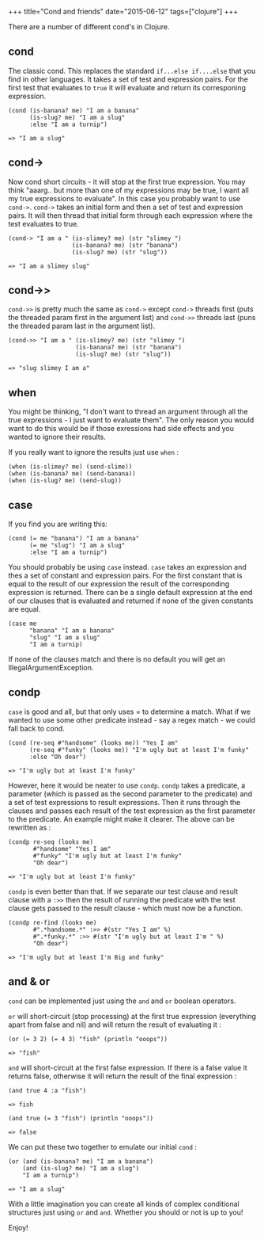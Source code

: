 +++
title="Cond and friends"
date="2015-06-12"
tags=["clojure"]
+++

There are a number of different cond's in Clojure.

## cond

The classic cond. This replaces the standard `if...else if....else` that you find in other languages. It takes a set of test and expression pairs. For the first test that evaluates to `true` it will evaluate and return its corresponing expression.

```
(cond (is-banana? me) "I am a banana"
      (is-slug? me) "I am a slug"
      :else "I am a turnip")

=> "I am a slug"      
```

## cond->

Now cond short circuits - it will stop at the first true expression. You may think "aaarg.. but more than one of my expressions may be true, I want all my true expressions to evaluate". In this case you probably want to use `cond->`. `cond->` takes an initial form  and then a set of test and expression pairs. It will then thread that initial form through each expression where the test evaluates to true.

```
(cond-> "I am a " (is-slimey? me) (str "slimey ")
                  (is-banana? me) (str "banana")
                  (is-slug? me) (str "slug"))

=> "I am a slimey slug"                  
```

## cond->>

`cond->>` is pretty much the same as `cond->` except `cond->` threads first (puts the threaded param first in the argument list) and `cond->>` threads last (puns the threaded param last in the argument list).


```
(cond->> "I am a " (is-slimey? me) (str "slimey ")
                   (is-banana? me) (str "banana")
                   (is-slug? me) (str "slug"))

=> "slug slimey I am a"                  
```

## when
You might be thinking, "I don't want to thread an argument through all the true expressions - I just want to evaluate them". The only reason you would want to do this would be if those exressions had side effects and you wanted to ignore their results.

If you really want to ignore the results just use `when` :

```
(when (is-slimey? me) (send-slime))
(when (is-banana? me) (send-banana))
(when (is-slug? me) (send-slug))
```

## case
If you find you are writing this:

```
(cond (= me "banana") "I am a banana"
      (= me "slug") "I am a slug"
      :else "I am a turnip")
```

You should probably be using `case` instead. `case` takes an expression and thes a set of constant and expression pairs. For the first constant that is equal to the result of our expression the result of the corresponding expression is returned. There can be a single default expression at the end of our clauses that is evaluated and returned if none of the given constants are equal.

```
(case me
      "banana" "I am a banana"
      "slug" "I am a slug"
      "I am a turnip)
```

If none of the clauses match and there is no default you will get an IllegalArgumentException.

## condp

`case` is good and all, but that only uses = to determine a match. What if we wanted to use some other predicate instead - say a regex match - we could fall back to cond.

```
(cond (re-seq #"handsome" (looks me)) "Yes I am"
      (re-seq #"funky" (looks me)) "I'm ugly but at least I'm funky"
      :else "Oh dear")

=> "I'm ugly but at least I'm funky"      
```

However, here it would be neater to use `condp`. `condp` takes a predicate, a parameter (which is passed as the second parameter to the predicate) and a set of test expressions to result expressions. Then it runs through the clauses and passes each result of the test expression as the first parameter to the predicate. An example might make it clearer. The above can be rewritten as :

```
(condp re-seq (looks me)
       #"handsome" "Yes I am"
       #"funky" "I'm ugly but at least I'm funky"
       "Oh dear")

=> "I'm ugly but at least I'm funky"
```

`condp` is even better than that. If we separate our test clause and result clause with a `:>>` then the result of running the predicate with the test clause gets passed to the result clause - which must now be a function.

```
(condp re-find (looks me)
       #".*handsome.*" :>> #(str "Yes I am" %)
       #".*funky.*" :>> #(str "I'm ugly but at least I'm " %)
       "Oh dear")

=> "I'm ugly but at least I'm Big and funky"
```

## and & or

`cond` can be implemented just using the `and` and `or` boolean operators.

`or` will short-circuit (stop processing) at the first true expression (everything apart from false and nil) and will return the result of evaluating it :

```
(or (= 3 2) (= 4 3) "fish" (println "ooops"))

=> "fish" 
```

`and` will short-circuit at the first false expression. If there is a false value it returns false, otherwise it will return the result of the final expression :

```
(and true 4 :a "fish")

=> fish

(and true (= 3 "fish") (println "ooops"))

=> false
```

We can put these two together to emulate our initial `cond` :

```
(or (and (is-banana? me) "I am a banana")
    (and (is-slug? me) "I am a slug")
    "I am a turnip")

=> "I am a slug"
```

With a little imagination you can create all kinds of complex conditional structures just using `or` and `and`. Whether you should or not is up to you!


Enjoy!